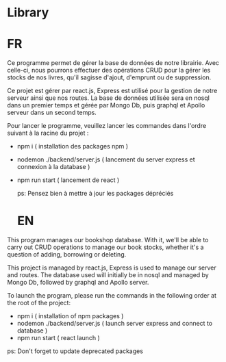 # Library

  # FR

Ce programme permet de gérer la base de données de notre librairie. Avec celle-ci, nous pourrons effectuer des opérations CRUD pour la gérer les stocks de nos livres, qu'il sagisse d'ajout, d'emprunt ou de suppression.

Ce projet est gérer par react.js, Express est utilisé pour la gestion de notre serveur ainsi que nos routes. La base de données utilisée sera en nosql dans un premier temps et gérée par Mongo Db, puis graphql et Apollo serveur dans un second temps.

Pour lancer le programme, veuillez lancer les commandes dans l'ordre suivant à la racine du projet :

- npm i ( installation des packages npm )
- nodemon ./backend/server.js ( lancement du server express et connexion à la database )
- npm run start ( lancement de react )

  ps: Pensez bien à mettre à jour les packages dépréciés

  # EN

This program manages our bookshop database. With it, we'll be able to carry out CRUD operations to manage our book stocks, whether it's a question of adding, borrowing or deleting.

This project is managed by react.js, Express is used to manage our server and routes. The database used will initially be in nosql and managed by Mongo Db, followed by graphql and Apollo server.

To launch the program, please run the commands in the following order at the root of the project:

- npm i ( installation of npm packages )
- nodemon ./backend/server.js ( launch server express and connect to database )
- npm run start ( react launch )

ps: Don't forget to update deprecated packages

